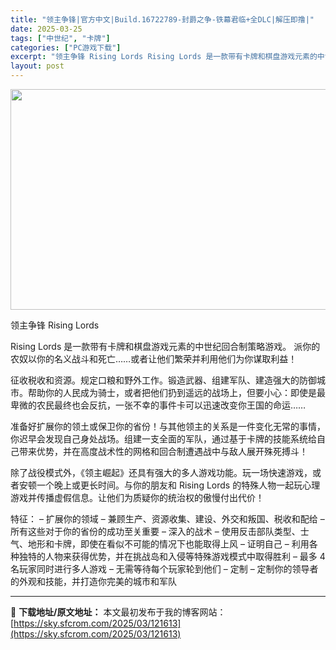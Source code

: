 ```yaml
---
title: "领主争锋|官方中文|Build.16722789-封爵之争-铁幕君临+全DLC|解压即撸|"
date: 2025-03-25
tags: ["中世纪", "卡牌"]
categories: ["PC游戏下载"]
excerpt: "领主争锋 Rising Lords Rising Lords 是一款带有卡牌和棋盘游戏元素的中世纪回合制策略游戏。 派你的农奴以你的名义战斗和死亡……或者让他们繁荣并利用他们为你谋取利益！ 征收税收和资源。规定口粮和野外工作。锻造武器、组建军队、建造强大的防御城市。帮助你的人民成为骑士，或者把他们扔&hellip;"
layout: post
---
```


<img class="aligncenter size-full wp-image-121590" src="https://sky.sfcrom.com/wp-content/uploads/2025/03/2025032501371119.webp" alt="" width="616" height="353" />

领主争锋 Rising Lords

Rising Lords 是一款带有卡牌和棋盘游戏元素的中世纪回合制策略游戏。
派你的农奴以你的名义战斗和死亡……或者让他们繁荣并利用他们为你谋取利益！

征收税收和资源。规定口粮和野外工作。锻造武器、组建军队、建造强大的防御城市。帮助你的人民成为骑士，或者把他们扔到遥远的战场上，但要小心：即使是最卑微的农民最终也会反抗，一张不幸的事件卡可以迅速改变你王国的命运……

准备好扩展你的领土或保卫你的省份！与其他领主的关系是一件变化无常的事情，你迟早会发现自己身处战场。组建一支全面的军队，通过基于卡牌的技能系统给自己带来优势，并在高度战术性的网格和回合制遭遇战中与敌人展开殊死搏斗！

除了战役模式外，《领主崛起》还具有强大的多人游戏功能。玩一场快速游戏，或者安顿一个晚上或更长时间。与你的朋友和 Rising Lords 的特殊人物一起玩心理游戏并传播虚假信息。让他们为质疑你的统治权的傲慢付出代价！

特征：
– 扩展你的领域 – 兼顾生产、资源收集、建设、外交和叛国、税收和配给 – 所有这些对于你的省份的成功至关重要
– 深入的战术 – 使用反击部队类型、士气、地形和卡牌，即使在看似不可能的情况下也能取得上风
– 证明自己 – 利用各种独特的人物来获得优势，并在挑战岛和入侵等特殊游戏模式中取得胜利
– 最多 4 名玩家同时进行多人游戏 – 无需等待每个玩家轮到他们
– 定制 – 定制你的领导者的外观和技能，并打造你完美的城市和军队

---
📖 **下载地址/原文地址：** 本文最初发布于我的博客网站：[https://sky.sfcrom.com/2025/03/121613](https://sky.sfcrom.com/2025/03/121613)
